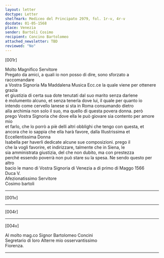 ```yaml
---
layout: letter
doctype: Letter
shelfmark: Mediceo del Principato 2979, fol. 1r-v, 4r-v
docdate: 01-05-1568
place: Venezia
sender: Bartoli Cosimo
recipient: Concino Bartolomeo
attached_newsletter: TBD
reviewed: "No"
---
```


[001r]  
  
  
Molto Magnifico Servitore  
Pregato da amici, a quali io non posso di dire, sono sforzato a raccomandare  
a Vostra Signoria Ma Maddalena Musica Ecc.ce la quale viene per ottenere grazia  
et giustizia di certa sua dote tenutati dal suo marito senza darlene  
è molumento alcuno, et senza tenerla dove lui, il quale per quanto io  
intendo come cervello lanese si sta in Roma consumando dietro  
alla archimia non solo il suo, ma quello di questa povera donna. però  
prego Vostra Signoria che dove ella le può giovare sia contento per amore mio  
et farlo, che lo porrò a piè delli altri obblighi che tengo con questa, et  
ancora che io sappia che ella harà favore, dalla Illustrissima et Eccellentissima Donna  
Isabella per haverli dedicate alcune sue composizioni. prego il  
che la vogli favorire, et indirizzare, talmente che in Siena, le  
sia amministrata giustizia, del che non dubito, ma con prestezza  
perché essendo poverrà non può stare su la spesa. Ne sendo questo per altro  
bacio le mano di Vostra Signoria di Venezia a di primo di Maggo 1566  
Duca V.  
Afezionatissimo Servitore  
Cosimo bartoli  
  
---  

[001v]  
  
  
  
---  

[004r]  
  
  
  
---  

[004v]  
  
  
Al molto mag.co Signor Bartolomeo Concini  
Segretario di loro Alterre mio osservantissimo  
Fiorenza.  
  
---  

